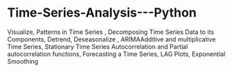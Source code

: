 # Time-Series-Analysis---Python
Visualize, Patterns in Time Series , Decomposing Time Series Data to its Components, Detrend, Deseasonalize , ARIMAAdditive and multiplicative Time Series, Stationary Time Series Autocorrelation and Partial autocorrelation functions, Forecasting a Time Series, LAG Plots, Exponential Smoothing
